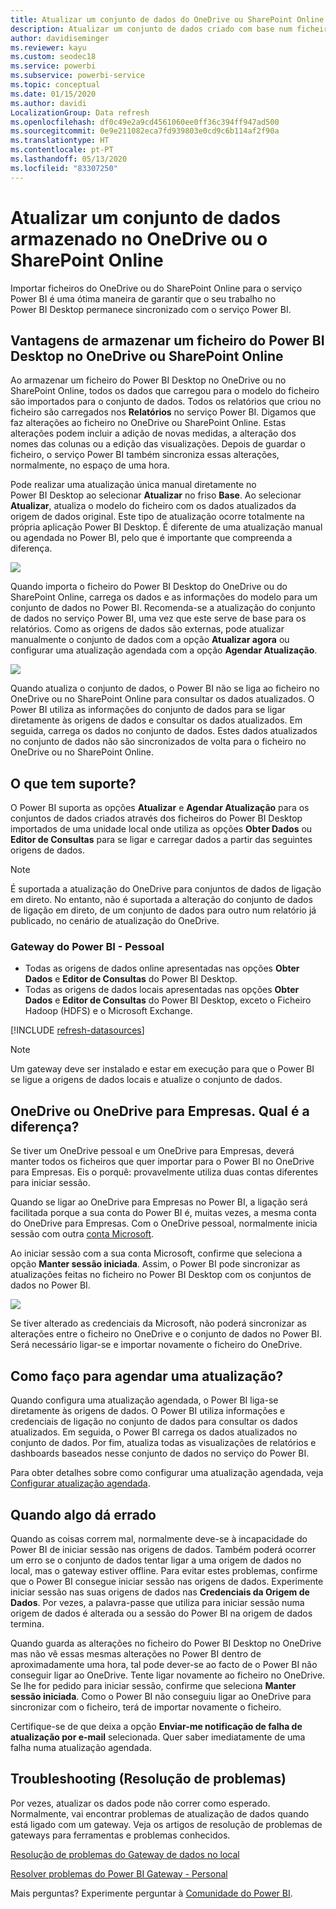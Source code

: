 ```yaml
---
title: Atualizar um conjunto de dados do OneDrive ou SharePoint Online
description: Atualizar um conjunto de dados criado com base num ficheiro do Power BI Desktop no OneDrive ou SharePoint Online
author: davidiseminger
ms.reviewer: kayu
ms.custom: seodec18
ms.service: powerbi
ms.subservice: powerbi-service
ms.topic: conceptual
ms.date: 01/15/2020
ms.author: davidi
LocalizationGroup: Data refresh
ms.openlocfilehash: df0c49e2a9cd4561060ee0ff36c394ff947ad500
ms.sourcegitcommit: 0e9e211082eca7fd939803e0cd9c6b114af2f90a
ms.translationtype: HT
ms.contentlocale: pt-PT
ms.lasthandoff: 05/13/2020
ms.locfileid: "83307250"
---
```

# <a name="refresh-a-dataset-stored-on-onedrive-or-sharepoint-online"></a>Atualizar um conjunto de dados armazenado no OneDrive ou o SharePoint Online
Importar ficheiros do OneDrive ou do SharePoint Online para o serviço Power BI é uma ótima maneira de garantir que o seu trabalho no Power BI Desktop permanece sincronizado com o serviço Power BI.

## <a name="advantages-of-storing-a-power-bi-desktop-file-on-onedrive-or-sharepoint-online"></a>Vantagens de armazenar um ficheiro do Power BI Desktop no OneDrive ou SharePoint Online
Ao armazenar um ficheiro do Power BI Desktop no OneDrive ou no SharePoint Online, todos os dados que carregou para o modelo do ficheiro são importados para o conjunto de dados. Todos os relatórios que criou no ficheiro são carregados nos **Relatórios** no serviço Power BI. Digamos que faz alterações ao ficheiro no OneDrive ou SharePoint Online. Estas alterações podem incluir a adição de novas medidas, a alteração dos nomes das colunas ou a edição das visualizações. Depois de guardar o ficheiro, o serviço Power BI também sincroniza essas alterações, normalmente, no espaço de uma hora.

Pode realizar uma atualização única manual diretamente no Power BI Desktop ao selecionar **Atualizar** no friso **Base**. Ao selecionar **Atualizar**, atualiza o modelo do ficheiro com os dados atualizados da origem de dados original. Este tipo de atualização ocorre totalmente na própria aplicação Power BI Desktop. É diferente de uma atualização manual ou agendada no Power BI, pelo que é importante que compreenda a diferença.

![](media/refresh-desktop-file-onedrive/pbix-refresh.png)

Quando importa o ficheiro do Power BI Desktop do OneDrive ou do SharePoint Online, carrega os dados e as informações do modelo para um conjunto de dados no Power BI. Recomenda-se a atualização do conjunto de dados no serviço Power BI, uma vez que este serve de base para os relatórios. Como as origens de dados são externas, pode atualizar manualmente o conjunto de dados com a opção **Atualizar agora** ou configurar uma atualização agendada com a opção **Agendar Atualização**. 

![](media/refresh-desktop-file-onedrive/powerbi-service-refresh.png)

Quando atualiza o conjunto de dados, o Power BI não se liga ao ficheiro no OneDrive ou no SharePoint Online para consultar os dados atualizados. O Power BI utiliza as informações do conjunto de dados para se ligar diretamente às origens de dados e consultar os dados atualizados. Em seguida, carrega os dados no conjunto de dados. Estes dados atualizados no conjunto de dados não são sincronizados de volta para o ficheiro no OneDrive ou no SharePoint Online.

## <a name="whats-supported"></a>O que tem suporte?
O Power BI suporta as opções **Atualizar** e **Agendar Atualização** para os conjuntos de dados criados através dos ficheiros do Power BI Desktop importados de uma unidade local onde utiliza as opções **Obter Dados** ou **Editor de Consultas** para se ligar e carregar dados a partir das seguintes origens de dados.

> [!NOTE]
> É suportada a atualização do OneDrive para conjuntos de dados de ligação em direto. No entanto, não é suportada a alteração do conjunto de dados de ligação em direto, de um conjunto de dados para outro num relatório já publicado, no cenário de atualização do OneDrive.

### <a name="power-bi-gateway---personal"></a>Gateway do Power BI - Pessoal
* Todas as origens de dados online apresentadas nas opções **Obter Dados** e **Editor de Consultas** do Power BI Desktop.
* Todas as origens de dados locais apresentadas nas opções **Obter Dados** e **Editor de Consultas** do Power BI Desktop, exceto o Ficheiro Hadoop (HDFS) e o Microsoft Exchange.

<!-- Refresh Data sources-->
[!INCLUDE [refresh-datasources](../includes/refresh-datasources.md)]

> [!NOTE]
> Um gateway deve ser instalado e estar em execução para que o Power BI se ligue a origens de dados locais e atualize o conjunto de dados.
> 
> 

## <a name="onedrive-or-onedrive-for-business-whats-the-difference"></a>OneDrive ou OneDrive para Empresas. Qual é a diferença?
Se tiver um OneDrive pessoal e um OneDrive para Empresas, deverá manter todos os ficheiros que quer importar para o Power BI no OneDrive para Empresas. Eis o porquê: provavelmente utiliza duas contas diferentes para iniciar sessão.

Quando se ligar ao OneDrive para Empresas no Power BI, a ligação será facilitada porque a sua conta do Power BI é, muitas vezes, a mesma conta do OneDrive para Empresas. Com o OneDrive pessoal, normalmente inicia sessão com outra [conta Microsoft](https://account.microsoft.com).

Ao iniciar sessão com a sua conta Microsoft, confirme que seleciona a opção **Manter sessão iniciada**. Assim, o Power BI pode sincronizar as atualizações feitas no ficheiro no Power BI Desktop com os conjuntos de dados no Power BI.

![](media/refresh-desktop-file-onedrive/refresh_signin_keepmesignedin.png)

Se tiver alterado as credenciais da Microsoft, não poderá sincronizar as alterações entre o ficheiro no OneDrive e o conjunto de dados no Power BI. Será necessário ligar-se e importar novamente o ficheiro do OneDrive.

## <a name="how-do-i-schedule-refresh"></a>Como faço para agendar uma atualização?
Quando configura uma atualização agendada, o Power BI liga-se diretamente às origens de dados. O Power BI utiliza informações e credenciais de ligação no conjunto de dados para consultar os dados atualizados. Em seguida, o Power BI carrega os dados atualizados no conjunto de dados. Por fim, atualiza todas as visualizações de relatórios e dashboards baseados nesse conjunto de dados no serviço do Power BI.

Para obter detalhes sobre como configurar uma atualização agendada, veja [Configurar atualização agendada](refresh-scheduled-refresh.md).

## <a name="when-things-go-wrong"></a>Quando algo dá errado
Quando as coisas correm mal, normalmente deve-se à incapacidade do Power BI de iniciar sessão nas origens de dados. Também poderá ocorrer um erro se o conjunto de dados tentar ligar a uma origem de dados no local, mas o gateway estiver offline. Para evitar estes problemas, confirme que o Power BI consegue iniciar sessão nas origens de dados. Experimente iniciar sessão nas suas origens de dados nas **Credenciais da Origem de Dados**. Por vezes, a palavra-passe que utiliza para iniciar sessão numa origem de dados é alterada ou a sessão do Power BI na origem de dados termina.

Quando guarda as alterações no ficheiro do Power BI Desktop no OneDrive mas não vê essas mesmas alterações no Power BI dentro de aproximadamente uma hora, tal pode dever-se ao facto de o Power BI não conseguir ligar ao OneDrive. Tente ligar novamente ao ficheiro no OneDrive. Se lhe for pedido para iniciar sessão, confirme que seleciona **Manter sessão iniciada**. Como o Power BI não conseguiu ligar ao OneDrive para sincronizar com o ficheiro, terá de importar novamente o ficheiro.

Certifique-se de que deixa a opção **Enviar-me notificação de falha de atualização por e-mail** selecionada. Quer saber imediatamente de uma falha numa atualização agendada.

## <a name="troubleshooting"></a>Troubleshooting (Resolução de problemas)
Por vezes, atualizar os dados pode não correr como esperado. Normalmente, vai encontrar problemas de atualização de dados quando está ligado com um gateway. Veja os artigos de resolução de problemas de gateways para ferramentas e problemas conhecidos.

[Resolução de problemas do Gateway de dados no local](service-gateway-onprem-tshoot.md)

[Resolver problemas do Power BI Gateway - Personal](service-admin-troubleshooting-power-bi-personal-gateway.md)

Mais perguntas? Experimente perguntar à [Comunidade do Power BI](https://community.powerbi.com/).
